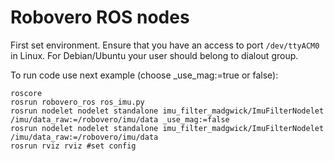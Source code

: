 # Robovero ROS nodes

First set environment.
Ensure that you have an access to port `/dev/ttyACM0` in Linux. For Debian/Ubuntu your user
should belong to dialout group.

To run code use next example (choose _use_mag:=true or false):

~~~{.bash}
roscore
rosrun robovero_ros ros_imu.py
rosrun nodelet nodelet standalone imu_filter_madgwick/ImuFilterNodelet /imu/data_raw:=/robovero/imu/data _use_mag:=false
rosrun nodelet nodelet standalone imu_filter_madgwick/ImuFilterNodelet /imu/data_raw:=/robovero/imu/data
rosrun rviz rviz #set config
~~~
